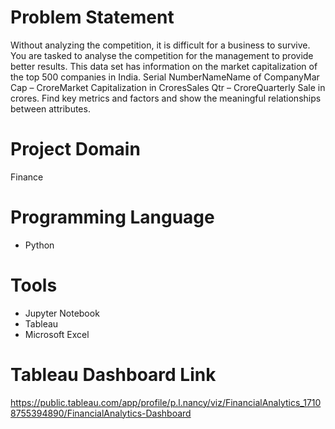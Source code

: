 # Problem Statement
Without analyzing the competition, it is difficult for a business to survive. You are
tasked to analyse the competition for the management to provide better results. This
data set has information on the market capitalization of the top 500 companies in India.
Serial NumberNameName of CompanyMar Cap – CroreMarket Capitalization in
CroresSales Qtr – CroreQuarterly Sale in crores. Find key metrics and factors and
show the meaningful relationships between attributes.

# Project Domain
Finance

# Programming Language
* Python
  
# Tools
* Jupyter Notebook
* Tableau
* Microsoft Excel
  
# Tableau Dashboard Link
https://public.tableau.com/app/profile/p.l.nancy/viz/FinancialAnalytics_17108755394890/FinancialAnalytics-Dashboard
